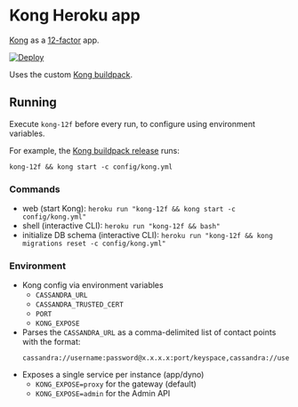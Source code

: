 Kong Heroku app
===============
[Kong](https://getkong.org) as a [12-factor](http://12factor.net) app.

[![Deploy](https://www.herokucdn.com/deploy/button.png)](https://heroku.com/deploy?template=https://github.com/heroku/heroku-kong)

Uses the custom [Kong buildpack](https://github.com/heroku/heroku-buildpack-kong).

Running
-------

Execute `kong-12f` before every run, to configure using environment variables.

For example, the [Kong buildpack release](https://github.com/heroku/heroku-buildpack-kong/bin/release) runs:
```
kong-12f && kong start -c config/kong.yml
```

### Commands

* web (start Kong): `heroku run "kong-12f && kong start -c config/kong.yml"`
* shell (interactive CLI): `heroku run "kong-12f && bash"`
* initialize DB schema (interactive CLI): `heroku run "kong-12f && kong migrations reset -c config/kong.yml"`

### Environment

* Kong config via environment variables
  * `CASSANDRA_URL`
  * `CASSANDRA_TRUSTED_CERT`
  * `PORT`
  * `KONG_EXPOSE`
* Parses the `CASSANDRA_URL` as a comma-delimited list of contact points with the format:
  ```
  cassandra://username:password@x.x.x.x:port/keyspace,cassandra://username:password@y.y.y.y:port/keyspace
  ```
* Exposes a single service per instance (app/dyno)
  * `KONG_EXPOSE=proxy` for the gateway (default)
  * `KONG_EXPOSE=admin` for the Admin API
